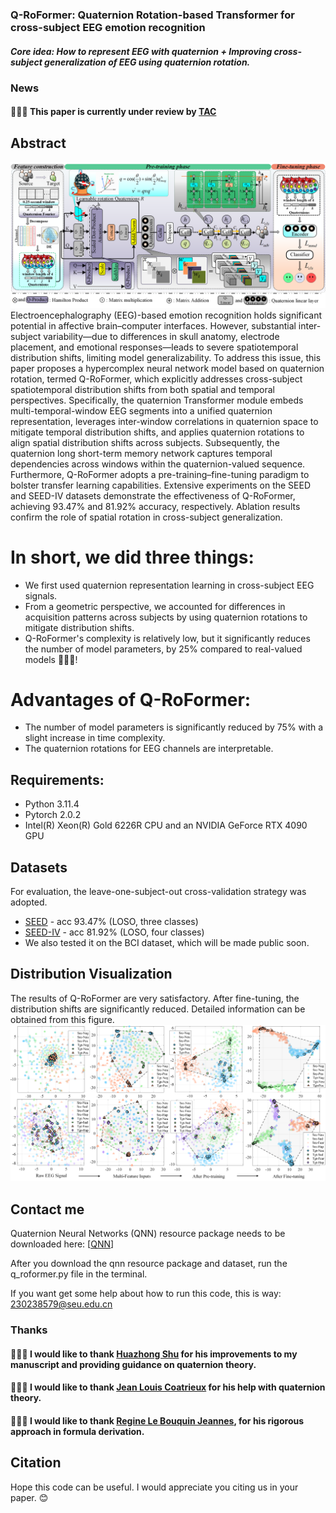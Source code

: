 
### Q-RoFormer: Quaternion Rotation-based Transformer for cross-subject EEG emotion recognition
##### Core idea: How to represent EEG with quaternion + Improving cross-subject generalization of EEG using quaternion rotation.

### News
#### 🎉🎉🎉 This paper is currently under review by [TAC](https://www.computer.org/csdl/journal/ta)

## Abstract
![Network Architecture](/fig2.png)
Electroencephalography (EEG)-based emotion recognition holds significant potential in affective brain–computer interfaces. However, substantial inter-subject variability—due to differences in skull anatomy, electrode placement, and emotional responses—leads to severe spatiotemporal distribution shifts, limiting model generalizability. To address this issue, this paper proposes a hypercomplex neural network model based on quaternion rotation, termed Q-RoFormer, which explicitly addresses cross-subject spatiotemporal distribution shifts from both spatial and temporal perspectives. Specifically, the quaternion Transformer module embeds multi-temporal-window EEG segments into a unified quaternion representation, leverages inter-window correlations in quaternion space to mitigate temporal distribution shifts, and applies quaternion rotations to align spatial distribution shifts across subjects. Subsequently, the quaternion long short-term memory network captures temporal dependencies across windows within the quaternion-valued sequence. Furthermore, Q-RoFormer adopts a pre-training–fine-tuning paradigm to bolster transfer learning capabilities. Extensive experiments on the SEED and SEED-IV datasets demonstrate the effectiveness of Q-RoFormer, achieving 93.47\% and 81.92\% accuracy, respectively. Ablation results confirm the role of spatial rotation in cross-subject generalization. 

# In short, we did three things:
- We first used quaternion representation learning in cross-subject EEG signals.
- From a geometric perspective, we accounted for differences in acquisition patterns across subjects by using quaternion rotations to mitigate distribution shifts.
- Q-RoFormer's complexity is relatively low, but it significantly reduces the number of model parameters, by 25% compared to real-valued models 🎉🎉🎉!

# Advantages of Q-RoFormer:
- The number of model parameters is significantly reduced by 75% with a slight increase in time complexity.
- The quaternion rotations for EEG channels are interpretable.

## Requirements:
- Python 3.11.4
- Pytorch 2.0.2
- Intel(R) Xeon(R) Gold 6226R CPU and an NVIDIA GeForce RTX 4090 GPU

## Datasets
For evaluation, the leave-one-subject-out cross-validation strategy was adopted.
- [SEED](https://bcmi.sjtu.edu.cn/~seed/seed.html) - acc 93.47% (LOSO, three classes)
- [SEED-IV](https://bcmi.sjtu.edu.cn/~seed/seed-iv.html) - acc 81.92% (LOSO, four classes)
- We also tested it on the BCI dataset, which will be made public soon.

## Distribution Visualization
The results of Q-RoFormer are very satisfactory. After fine-tuning, the distribution shifts are significantly reduced. Detailed information can be obtained from this figure.
![Visualization](/fig5.png)

## Contact me
Quaternion Neural Networks (QNN) resource package needs to be downloaded here: [[QNN](https://github.com/Orkis-Research/Pytorch-Quaternion-Neural-Networks)] 

After you download the qnn resource package and dataset, run the q_roformer.py file in the terminal.

If you want get some help about how to run this code, this is way: 230238579@seu.edu.cn

### Thanks
#### 🎉🎉🎉 I would like to thank [Huazhong Shu](https://ieeexplore.ieee.org/author/37287366300) for his improvements to my manuscript and providing guidance on quaternion theory.
#### 🎉🎉🎉 I would like to thank [Jean Louis Coatrieux](https://ieeexplore.ieee.org/author/37298707200) for his help with quaternion theory.
#### 🎉🎉🎉 I would like to thank [Regine Le Bouquin Jeannes](https://ieeexplore.ieee.org/author/37355517100), for his rigorous approach in formula derivation.

## Citation
Hope this code can be useful. I would appreciate you citing us in your paper. 😊


